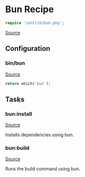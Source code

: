 <!-- DO NOT EDIT THIS FILE! -->
<!-- Instead edit contrib/bun.php -->
<!-- Then run bin/docgen -->

# Bun Recipe

```php
require 'contrib/bun.php';
```

[Source](/contrib/bun.php)


## Configuration
### bin/bun
[Source](https://github.com/deployphp/deployer/blob/master/contrib/bun.php#L19)



```php title="Default value"
return which('bun');
```



## Tasks

### bun:install
[Source](https://github.com/deployphp/deployer/blob/master/contrib/bun.php#L24)

Installs dependencies using bun.




### bun:build
[Source](https://github.com/deployphp/deployer/blob/master/contrib/bun.php#L29)

Runs the build command using bun.




